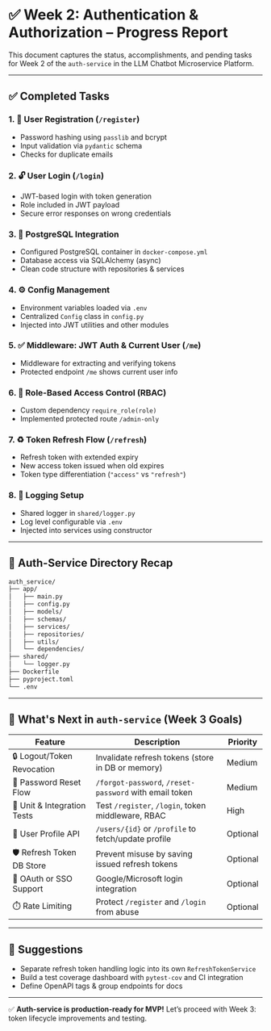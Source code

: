 # ✅ Week 2: Authentication & Authorization – Progress Report

This document captures the status, accomplishments, and pending tasks for Week 2 of the `auth-service` in the LLM Chatbot Microservice Platform.

---

## ✅ Completed Tasks

### 1. 🔐 User Registration (`/register`)
- Password hashing using `passlib` and bcrypt
- Input validation via `pydantic` schema
- Checks for duplicate emails

### 2. 🔓 User Login (`/login`)
- JWT-based login with token generation
- Role included in JWT payload
- Secure error responses on wrong credentials

### 3. 🧠 PostgreSQL Integration
- Configured PostgreSQL container in `docker-compose.yml`
- Database access via SQLAlchemy (async)
- Clean code structure with repositories & services

### 4. ⚙️ Config Management
- Environment variables loaded via `.env`
- Centralized `Config` class in `config.py`
- Injected into JWT utilities and other modules

### 5. ✅ Middleware: JWT Auth & Current User (`/me`)
- Middleware for extracting and verifying tokens
- Protected endpoint `/me` shows current user info

### 6. 👮 Role-Based Access Control (RBAC)
- Custom dependency `require_role(role)`
- Implemented protected route `/admin-only`

### 7. ♻️ Token Refresh Flow (`/refresh`)
- Refresh token with extended expiry
- New access token issued when old expires
- Token type differentiation (`"access"` vs `"refresh"`)

### 8. 📜 Logging Setup
- Shared logger in `shared/logger.py`
- Log level configurable via `.env`
- Injected into services using constructor

---

## 📝 Auth-Service Directory Recap

```bash
auth_service/
├── app/
│   ├── main.py
│   ├── config.py
│   ├── models/
│   ├── schemas/
│   ├── services/
│   ├── repositories/
│   ├── utils/
│   └── dependencies/
├── shared/
│   └── logger.py
├── Dockerfile
├── pyproject.toml
└── .env
```

---

## 📌 What's Next in `auth-service` (Week 3 Goals)

| Feature | Description | Priority |
|--------|-------------|----------|
| 🔒 Logout/Token Revocation | Invalidate refresh tokens (store in DB or memory) | Medium |
| 🔁 Password Reset Flow | `/forgot-password`, `/reset-password` with email token | Medium |
| 🧪 Unit & Integration Tests | Test `/register`, `/login`, token middleware, RBAC | High |
| 👤 User Profile API | `/users/{id}` or `/profile` to fetch/update profile | Optional |
| 🛡️ Refresh Token DB Store | Prevent misuse by saving issued refresh tokens | Optional |
| 🚪 OAuth or SSO Support | Google/Microsoft login integration | Optional |
| ⏱️ Rate Limiting | Protect `/register` and `/login` from abuse | Optional |

---

## 🧠 Suggestions

- Separate refresh token handling logic into its own `RefreshTokenService`
- Build a test coverage dashboard with `pytest-cov` and CI integration
- Define OpenAPI tags & group endpoints for docs

---

✅ **Auth-service is production-ready for MVP!**
Let’s proceed with Week 3: token lifecycle improvements and testing.


